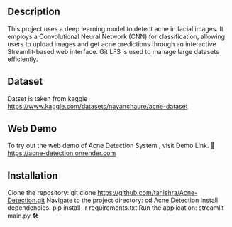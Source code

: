## Description

This project uses a deep learning model to detect acne in facial images. It employs a Convolutional Neural Network (CNN) for classification, 
allowing users to upload images and get acne predictions through an interactive Streamlit-based web interface. Git LFS is used to manage large datasets efficiently.


## Dataset 

Datset is taken from kaggle https://www.kaggle.com/datasets/nayanchaure/acne-dataset


## Web Demo

To try out the web demo of Acne Detection System , visit Demo Link. 🚀 https://acne-detection.onrender.com

## Installation

Clone the repository: git clone https://github.com/tanishra/Acne-Detection.git Navigate to the
project directory: cd Acne Detection  Install dependencies: pip install -r requirements.txt Run 
the application: streamlit main.py 🛠️
